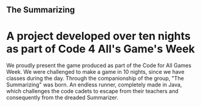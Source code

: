 ## The Summarizing

# A project developed over ten nights as part of Code 4 All's Game's Week

We proudly present the game produced as part of the Code for All Games Week.
We were challenged to make a game in 10 nights, since we have classes during the day.
Through the companionship of the group, "The Summarizing" was born. 
An endless runner, completely made in Java, which challenges the code cadets to escape from their teachers and consequently from the dreaded Summarizer.
